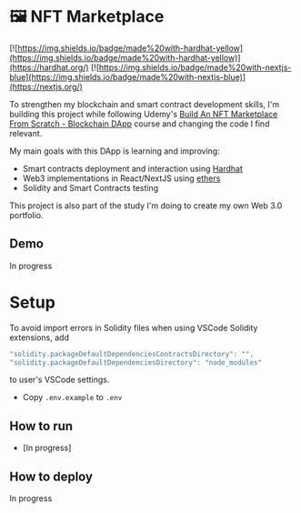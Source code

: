 # 🖼️ NFT Marketplace 

[![https://img.shields.io/badge/made%20with-hardhat-yellow](https://img.shields.io/badge/made%20with-hardhat-yellow)](https://hardhat.org/)
[![https://img.shields.io/badge/made%20with-nextjs-blue](https://img.shields.io/badge/made%20with-nextjs-blue)](https://nextjs.org/)


To strengthen my blockchain and smart contract development skills, I'm building this project while following Udemy's [Build An NFT Marketplace From Scratch - Blockchain DApp](https://www.udemy.com/course/build-an-nft-marketplace-from-scratch-blockchain-dapp/) course and changing the code I find relevant.

My main goals with this DApp is learning and improving:
- Smart contracts deployment and interaction using [Hardhat](https://hardhat.org/)
- Web3 implementations in React/NextJS using [ethers](https://docs.ethers.io/v5/)
- Solidity and Smart Contracts testing

This project is also part of the study I'm doing to create my own Web 3.0 portfolio.

## Demo
In progress

# Setup

To avoid import errors in Solidity files when using VSCode Solidity extensions, add
```js
"solidity.packageDefaultDependenciesContractsDirectory": "",
"solidity.packageDefaultDependenciesDirectory": "node_modules"
```
to user's VSCode settings.

* Copy `.env.example` to `.env`


## How to run

* [In progress]

## How to deploy
In progress

